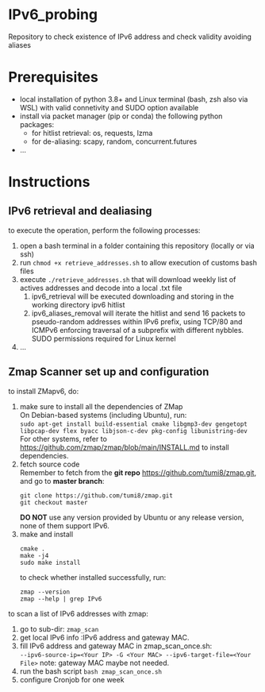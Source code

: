# IPv6_probing
Repository to check existence of IPv6 address and check validity avoiding aliases

# Prerequisites
* local installation of python 3.8+ and Linux terminal (bash, zsh also via WSL) with valid connetivity and SUDO option available
* install via packet manager (pip or conda) the following python packages:
    * for hitlist retrieval: os, requests, lzma
    * for de-aliasing: scapy, random, concurrent.futures
* ...

# Instructions

## IPv6 retrieval and dealiasing
to execute the operation, perform the following processes:
1. open a bash terminal in a folder containing this repository (locally or via ssh)
2. run ```chmod +x retrieve_addresses.sh``` to allow execution of customs bash files
3. execute ```./retrieve_addresses.sh``` that will download weekly list of actives addresses and decode into a local .txt file
    1. ipv6_retrieval will be executed downloading and storing in the working directory ipv6 hitlist
    2. ipv6_aliases_removal will iterate the hitlist and send 16 packets to pseudo-random addresses within IPv6 prefix, using TCP/80 and ICMPv6 enforcing traversal of a subprefix with different nybbles. SUDO permissions required for Linux kernel
4. ...

## Zmap Scanner set up and configuration
to install ZMapv6, do:
1. make sure to install all the dependencies of ZMap  
   On Debian-based systems (including Ubuntu), run:  
   ```sudo apt-get install build-essential cmake libgmp3-dev gengetopt libpcap-dev flex byacc libjson-c-dev pkg-config libunistring-dev```
   For other systems, refer to <https://github.com/zmap/zmap/blob/main/INSTALL.md> to install dependencies.  
2. fetch source code  
   Remember to fetch from the **git repo** <https://github.com/tumi8/zmap.git>, and go to **master branch**:  
   ```
   git clone https://github.com/tumi8/zmap.git
   git checkout master
   ```
   **DO NOT** use any version provided by Ubuntu or any release version, none of them support IPv6.  
3. make and install  
   ```
   cmake .
   make -j4
   sudo make install
   ```
   to check whether installed successfully, run:  
   ```
   zmap --version
   zmap --help | grep IPv6
   ```
to scan a list of IPv6 addresses with zmap:  
1. go to sub-dir: ```zmap_scan```
2. get local IPv6 info :IPv6 address and gateway MAC.
3. fill IPv6 address and gateway MAC in zmap_scan_once.sh:  
   ```--ipv6-source-ip=<Your IP> -G <Your MAC> --ipv6-target-file=<Your File>```
   note: gateway MAC maybe not needed.  
4. run the bash script
   ```bash zmap_scan_once.sh```
6. configure Cronjob for one week
